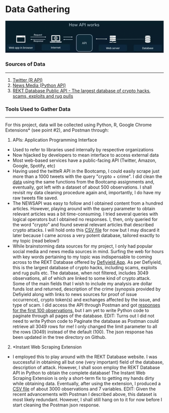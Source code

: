 # Data Gathering

[![](../images/Data_Gathering_REST_API.jpeg)](https://www.altexsoft.com/blog/engineering/what-is-api-definition-types-specifications-documentation/)

### Sources of Data
---

1. [Twitter (R API)](https://www.rdocumentation.org/packages/twitteR/versions/1.1.9)
2. [News Media (Python API)](https://newsapi.org/docs/client-libraries/python)
3. [REKT Database Public API - The largest database of crypto hacks, scams, exploits and rug pulls](https://github.com/defiyield-app/api-docs/blob/main/README_Rekt_Database.md)

### Tools Used to Gather Data
---

For this project, data will be collected using Python, R, Google Chrome Extensions* (see point #2), and Postman through:

1. APIs: Application Programming Interface
- Used to refer to libraries used internally by respective organizations
- Now hijacked by developers to mean interface to access external data
- Most web-based services have a public-facing API (Twitter, Amazon, Google, Spotify, etc)
- Having used the twitteR API in the Bootcamp, I could easily scrape just more than a 1000 tweets with the query "crypto + crime". I did clean the [data](https://github.com/anly501/anly-501-project-TegveerG/tree/main/data/R_Twitter_API) using the same functions from the Bootcamp assignments and, eventually, got left with a dataset of about 500 observations. I shall revisit my data cleaning procedure again and, importantly, I do have my raw tweets file saved.
- The NEWSAPI was easy to follow and I obtained content from a hundred articles. However, playing around with the query parameter to obtain relevant articles was a bit time-consuming. I tried several queries with logical operators but I obtained no responses. I, then, only queried for the word "crypto" and found several relevant articles that described crypto attacks. I will hold onto this [CSV file](https://github.com/anly501/anly-501-project-TegveerG/tree/main/data/Python_News_API) for now but I may discard it later because I came across a very potent database, tailored exactly to my topic (read below!)
- While brainstorming data sources for my project, I only had popular social media and news media sources in mind. Surfing the web for hours with key words pertaining to my topic was indispensable to coming across to the REKT Database offered by [Defiyield App](https://defiyield.app/). As per Defiyield, this is the largest database of crypto hacks, including scams, exploits and rug pulls etc. The database, when not filtered, includes 3049 observations, all of which are linked to some kind of crypto attack. Some of the main fields that I wish to include my analysis are dollar funds lost and returned, description of the crime (synopsis provided by Defiyield along with links to news sources for proof of issue occurrence), crypto token(s) and exchanges affected by the issue, and type of scam. I did access the API through Postman and got [responses for the first 100 observations](https://github.com/anly501/anly-501-project-TegveerG/tree/main/data/Postman_REKT_Database_API), but I am yet to write Python code to paginate through all pages of the database. EDIT: Turns out I did not need to write Python code to Paginate the database as Postman could retrieve all 3049 rows for me! I only changed the limit parameter to all the rows (3049) instead of the default (100). The json response has been updated in the tree directory on Github.

2. *Instant Web Scraping Extension 
- I employed this to play around with the REKT Database website. I was successful in obtaining all but one (very important) field of the database, description of attack. However, I shall soon employ the REKT Database API in Python to obtain the complete database! The Instant Web Scraping Extension is only a short-term fix to getting my hands dirty while obtaining data. Eventually, after using the extension, I produced a [CSV file](https://github.com/anly501/anly-501-project-TegveerG/tree/main/data/Data_Scraper_Chrome_Extension) of about 3000 observations and 7 variables. EDIT: Given the recent advancements with Postman I described above, this dataset is most likely redundant. However, I shall still hang on to it for now before I start cleaning the Postman json response. 

